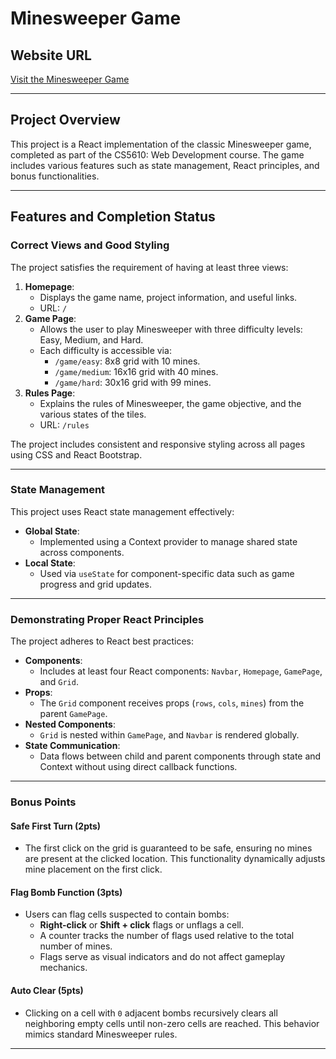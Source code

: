 # Minesweeper Game

## Website URL
[Visit the Minesweeper Game](https://placeholder-for-deployed-site.com)

---

## Project Overview

This project is a React implementation of the classic Minesweeper game, completed as part of the CS5610: Web Development course. The game includes various features such as state management, React principles, and bonus functionalities.

---

## Features and Completion Status

### Correct Views and Good Styling
The project satisfies the requirement of having at least three views:
1. **Homepage**:
   - Displays the game name, project information, and useful links.
   - URL: `/`
2. **Game Page**:
   - Allows the user to play Minesweeper with three difficulty levels: Easy, Medium, and Hard.
   - Each difficulty is accessible via:
     - `/game/easy`: 8x8 grid with 10 mines.
     - `/game/medium`: 16x16 grid with 40 mines.
     - `/game/hard`: 30x16 grid with 99 mines.
3. **Rules Page**:
   - Explains the rules of Minesweeper, the game objective, and the various states of the tiles.
   - URL: `/rules`

The project includes consistent and responsive styling across all pages using CSS and React Bootstrap.

---

### State Management
This project uses React state management effectively:
- **Global State**:
  - Implemented using a Context provider to manage shared state across components.
- **Local State**:
  - Used via `useState` for component-specific data such as game progress and grid updates.

---

### Demonstrating Proper React Principles
The project adheres to React best practices:
- **Components**:
  - Includes at least four React components: `Navbar`, `Homepage`, `GamePage`, and `Grid`.
- **Props**:
  - The `Grid` component receives props (`rows`, `cols`, `mines`) from the parent `GamePage`.
- **Nested Components**:
  - `Grid` is nested within `GamePage`, and `Navbar` is rendered globally.
- **State Communication**:
  - Data flows between child and parent components through state and Context without using direct callback functions.

---

### Bonus Points

#### Safe First Turn (2pts)
- The first click on the grid is guaranteed to be safe, ensuring no mines are present at the clicked location. This functionality dynamically adjusts mine placement on the first click.

#### Flag Bomb Function (3pts)
- Users can flag cells suspected to contain bombs:
  - **Right-click** or **Shift + click** flags or unflags a cell.
  - A counter tracks the number of flags used relative to the total number of mines.
  - Flags serve as visual indicators and do not affect gameplay mechanics.

#### Auto Clear (5pts)
- Clicking on a cell with `0` adjacent bombs recursively clears all neighboring empty cells until non-zero cells are reached. This behavior mimics standard Minesweeper rules.

---









